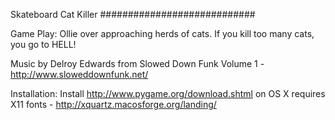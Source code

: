Skateboard Cat Killer
############################

Game Play:
Ollie over approaching herds of cats. If you kill too many cats, you go to HELL!

Music by Delroy Edwards from Slowed Down Funk Volume 1 - http://www.sloweddownfunk.net/

Installation:
Install http://www.pygame.org/download.shtml
on OS X requires X11 fonts - http://xquartz.macosforge.org/landing/


